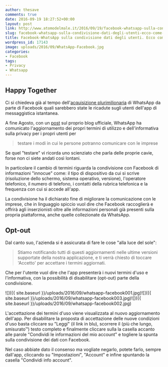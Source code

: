 ```yaml
---
author: thesave
comments: true
date: 2016-09-19 18:27:52+00:00
layout: post
link: http://www.atomodelmale.it/2016/09/19/facebook-whatsapp-sulla-condivisione-dati-degli-utenti-ecco-come-tutelarsi/
slug: facebook-whatsapp-sulla-condivisione-dati-degli-utenti-ecco-come-tutelarsi
title: Facebook-WhatsApp sulla condivisione dati degli utenti. Ecco come tutelarsi
wordpress_id: 17143
image: uploads/2016/09/WhatsApp-Facebook.jpg
categories:
- Facebook
tags:
- Privacy
- Whatsapp
---
```


## Happy Together

Ci si chiedeva già al tempo dell'[acquisizione plurimilionaria](/2014/02/20/campagna-acquisti-facebook-16-miliardi-per-whatsapp.html) di WhatsApp da parte di Facebook quali sarebbero state le ricadute sugli utenti dell'app di messaggistica istantanea.

A fine Agosto, con un [post](https://blog.whatsapp.com/10000627/WhatsApp-guarda-avanti?) sul proprio blog ufficiale, WhatsApp ha comunicato l'aggiornamento dei propri termini di utilizzo e dell'informativa sulla privacy per i propri utenti per

<blockquote>
  testare i modi in cui le persone potranno comunicare con le imprese
</blockquote>

Se quel "testare" vi ricorda uno scienziato che parla delle proprie cavie, forse non ci siete andati così lontani.

In particolare il cambio di termini riguarda la condivisione con Facebook di informazioni "innocue" come: il tipo di dispositivo da cui si scrive (risoluzione dello schermo, sistema operativo, versione), l'operatore telefonico, il numero di telefono, i contatti della rubrica telefonica e la frequenza con cui si accede all'app.

La condivisione ha il dichiarato fine di migliorare la comunicazione con le imprese, che in linguaggio spiccio vuol dire che Facebook raccoglierà e offrirà agli inserzionisti oltre alle informazioni personali già presenti sulla propria piattaforma, anche quelle collezionate da WhatsApp.

## Opt-out

Dal canto suo, l'azienda si è assicurata di fare le cose "alla luce del sole":

<blockquote>
  Stiamo notificando tutti di questi aggiornamenti nelle ultime versioni supportate della nostra applicazione, e ti verrà chiesto di toccare 'Accetto' per accettare i termini aggiornati.
</blockquote>

Che per l'utente vuol dire che l'app presenterà i nuovi termini d'uso e l'informativa, con la possibilità di disabilitare (opt-out) parte della condivisione.

![]({{ site.baseurl }}/uploads/2016/09/whatsapp-facebook001.jpg)![]({{ site.baseurl }}/uploads/2016/09/whatsapp-facebook003.jpg)![]({{ site.baseurl }}/uploads/2016/09/whatsapp-facebook002.jpg)

L'accettazione dei termini d'uso viene visualizzata al nuovo aggiornamento dell'app. Per disabilitare la proposta di accettazione delle nuove condizioni d'uso basta cliccare su "Leggi" (il link in blu), scorrere il (più che lungo, smisurato™) testo completo e finalmente cliccare sulla la casella accanto alle parole "Condividi le informazioni del mio account" e togliere la spunta sulla condivisione dei dati con Facebook.

Nel caso abbiate dato il consenso ma vogliate negarlo, potete farlo, sempre dall'app, cliccando su "Impostazioni", "Account" e infine spuntando la casella "Condividi info account".
